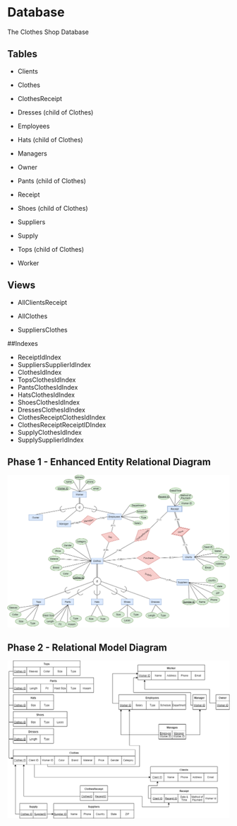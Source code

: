# Database

The Clothes Shop Database

## Tables

- Clients

- Clothes

- ClothesReceipt

- Dresses   (child of Clothes)

- Employees

- Hats      (child of Clothes)

- Managers

- Owner

- Pants     (child of Clothes)

- Receipt

- Shoes     (child of Clothes)

- Suppliers

- Supply

- Tops      (child of Clothes)

- Worker

## Views

- AllClientsReceipt

- AllClothes

- SuppliersClothes

##Indexes
- ReceiptIdIndex
- SuppliersSupplierIdIndex
- ClothesIdIndex
- TopsClothesIdIndex
- PantsClothesIdIndex
- HatsClothesIdIndex
- ShoesClothesIdIndex
- DressesClothesIdIndex
- ClothesReceiptClothesIdIndex
- ClothesReceiptReceiptIDIndex
- SupplyClothesIdIndex
- SupplySupplierIdIndex

## Phase 1 - Enhanced Entity Relational Diagram

![EERD](/images/EERD.png)

## Phase 2 - Relational Model Diagram

![Relational-Model-Diagram](/images/relational-model.png)
